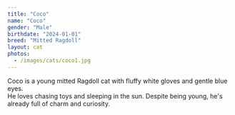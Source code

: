 ```yaml
---
title: "Coco"
name: "Coco"
gender: "Male"
birthdate: "2024-01-01"
breed: "Mitted Ragdoll"
layout: cat
photos:
  - /images/cats/coco1.jpg
---
```


Coco is a young mitted Ragdoll cat with fluffy white gloves and gentle blue eyes.  
He loves chasing toys and sleeping in the sun. Despite being young, he's already full of charm and curiosity.
